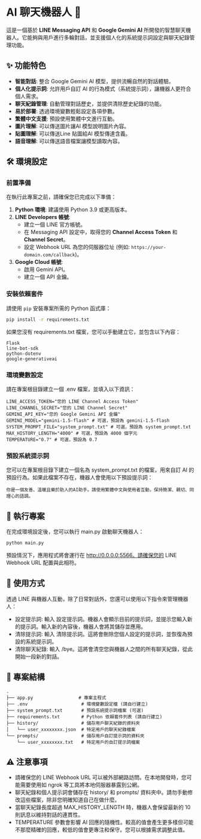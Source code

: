# AI 聊天機器人 🤖

這是一個基於 **LINE Messaging API** 和 **Google Gemini AI** 所開發的智慧聊天機器人。它能夠與用戶進行多輪對話，並支援個人化的系統提示詞設定與聊天紀錄管理功能。


## ✨ 功能特色

* **智能對話**: 整合 Google Gemini AI 模型，提供流暢自然的對話體驗。
* **個人化提示詞**: 允許用戶自訂 AI 的行為模式（系統提示詞），讓機器人更符合個人需求。
* **聊天紀錄管理**: 自動管理對話歷史，並提供清除歷史紀錄的功能。
* **易於部署**: 透過環境變數輕鬆設定各項參數。
* **繁體中文支援**: 預設使用繁體中文進行互動。
* **圖片理解**: 可以傳送圖片讓AI 模型說明圖片內容。
* **貼圖理解**: 可以傳送Line 貼圖給AI 模型傳達含義。
* **語音理解**: 可以傳送語音檔案讓模型讀取內容。


## 🛠️ 環境設定

### 前置準備

在執行此專案之前，請確保您已完成以下準備：

1.  **Python 環境**: 建議使用 Python 3.9 或更高版本。
2.  **LINE Developers 帳號**:
    * 建立一個 LINE 官方帳號。
    * 在 Messaging API 設定中，取得您的 **Channel Access Token** 和 **Channel Secret**。
    * 設定 Webhook URL 為您的伺服器位址 (例如: `https://your-domain.com/callback`)。
3.  **Google Cloud 帳號**:
    * 啟用 Gemini API。
    * 建立一個 API 金鑰。

### 安裝依賴套件

請使用 `pip` 安裝專案所需的 Python 函式庫：

```bash
pip install -r requirements.txt
```

如果您沒有 requirements.txt 檔案，您可以手動建立它，並包含以下內容：

```
Flask
line-bot-sdk
python-dotenv
google-generativeai
```

### 環境變數設定

請在專案根目錄建立一個 .env 檔案，並填入以下資訊：

```
LINE_ACCESS_TOKEN="您的 LINE Channel Access Token"
LINE_CHANNEL_SECRET="您的 LINE Channel Secret"
GEMINI_API_KEY="您的 Google Gemini API 金鑰"
GEMINI_MODEL="gemini-1.5-flash" # 可選，預設為 gemini-1.5-flash
SYSTEM_PROMPT_FILE="system_prompt.txt" # 可選，預設為 system_prompt.txt
MAX_HISTORY_LENGTH="4000" # 可選，預設為 4000 個字元
TEMPERATURE="0.7" # 可選，預設為 0.7
```

### 預設系統提示詞

您可以在專案根目錄下建立一個名為 system_prompt.txt 的檔案，用來自訂 AI 的預設行為。如果此檔案不存在，機器人會使用以下預設提示詞：

```
你是一個友善、溫暖且樂於助人的AI助手。請使用繁體中文與使用者互動，保持簡潔、親切、同理心的語調。
```

## 🚀 執行專案

在完成環境設定後，您可以執行 main.py 啟動聊天機器人：

```bash
python main.py
```

預設情況下，應用程式將會運行在 http://0.0.0.0:5566。請確保您的 LINE Webhook URL 配置與此相符。

## 💬 使用方式

透過 LINE 與機器人互動，除了日常對話外，您還可以使用以下指令來管理機器人：

- 設定提示詞: 輸入 設定提示詞。機器人會顯示目前的提示詞，並提示您輸入新的提示詞。輸入新的內容後，機器人會將其儲存並應用。
- 清除提示詞: 輸入 清除提示詞。這將會刪除您個人設定的提示詞，並恢復為預設的系統提示詞。
- 清除聊天紀錄: 輸入 /bye。這將會清空您與機器人之間的所有聊天紀錄，從此開始一段新的對話。

## 📁 專案結構

```
.
├── app.py                 # 專案主程式
├── .env                    # 環境變數設定檔 (請自行建立)
├── system_prompt.txt       # 預設系統提示詞檔案 (可選)
├── requirements.txt        # Python 依賴套件列表 (請自行建立)
├── history/                # 儲存用戶聊天紀錄的資料夾
│   └── user_xxxxxxxx.json  # 特定用戶的聊天紀錄檔案
└── prompts/                # 儲存用戶自訂提示詞的資料夾
    └── user_xxxxxxxx.txt   # 特定用戶的自訂提示詞檔案
```

## ⚠️ 注意事項

- 請確保您的 LINE Webhook URL 可以被外部網路訪問。在本地開發時，您可能需要使用如 ngrok 等工具將本地伺服器暴露到公網。
- 聊天紀錄和個人提示詞會儲存在 history/ 和 prompts/ 資料夾中。請勿手動修改這些檔案，除非您明確知道自己在做什麼。
- 當聊天紀錄長度超過 MAX_HISTORY_LENGTH 時，機器人會保留最新的 10 則訊息以維持對話的連貫性。
- TEMPERATURE 參數會影響 AI 回應的隨機性。較高的值會產生更多樣但可能不那麼精確的回應，較低的值會更專注和保守。您可以根據需求調整此值。
